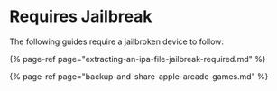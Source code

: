 # Requires Jailbreak

The following guides require a jailbroken device to follow:

{% page-ref page="extracting-an-ipa-file-jailbreak-required.md" %}

{% page-ref page="backup-and-share-apple-arcade-games.md" %}



